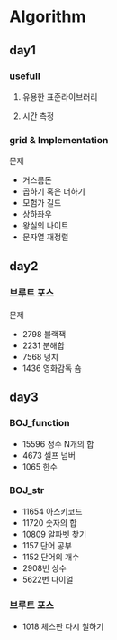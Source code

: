 # Algorithm

## day1

### usefull

1. 유용한 표준라이브러리

2. 시간 측정

### grid & Implementation

문제

- 거스름돈
- 곱하기 혹은 더하기
- 모험가 길드
- 상하좌우
- 왕실의 나이트
- 문자열 재정렬

## day2

### 브루트 포스

문제

- 2798 블랙잭
- 2231 분해합
- 7568 덩치
- 1436 영화감독 숌

## day3

### BOJ_function

- 15596 정수 N개의 합
- 4673 셀프 넘버
- 1065 한수

### BOJ_str

- 11654 아스키코드
- 11720 숫자의 합
- 10809 알파벳 찾기
- 1157 단어 공부
- 1152 단어의 개수
- 2908번 상수
- 5622번 다이얼

### 브루트 포스

- 1018 체스판 다시 칠하기
